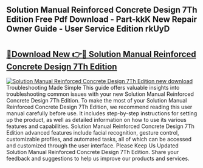 ## Solution Manual Reinforced Concrete Design 7Th Edition Free Pdf Download - Part-kkK New Repair Owner Guide - User Service Edition rkUyD

# <h2><a href="http://bc8473.oget.top/?id=Solution+Manual+Reinforced+Concrete+Design+7Th+Edition">🔗Download New 👉🔴 Solution Manual Reinforced Concrete Design 7Th Edition</a></h2>

[![Solution Manual Reinforced Concrete Design 7Th Edition new download](https://i.imgur.com/5g1atiW.png)](http://bc8473.oget.top/?id=Solution+Manual+Reinforced+Concrete+Design+7Th+Edition)
Troubleshooting Made Simple This guide offers valuable insights into troubleshooting common issues with your new Solution Manual Reinforced Concrete Design 7Th Edition. To make the most of your Solution Manual Reinforced Concrete Design 7Th Edition, we recommend reading this user manual carefully before use. It includes step-by-step instructions for setting up the product, as well as detailed information on how to use its various features and capabilities. Solution Manual Reinforced Concrete Design 7Th Edition advanced features include facial recognition, gesture control, customizable profiles, and automated tasks, all of which can be accessed and customized through the user interface. Please Keep Us Updated Solution Manual Reinforced Concrete Design 7Th Edition. Share your feedback and suggestions to help us improve our products and services.
